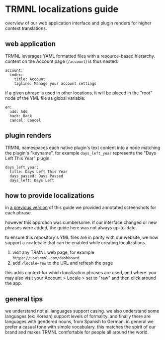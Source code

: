 # TRMNL localizations guide
overview of our web application interface and plugin renders for higher context translations.

## web application
TRMNL leverages YAML formatted files with a resource-based hierarchy. content on the Account page (`/account`) is thus nested:

```
account:
  index:
    title: Account
    tagline: Manage your account settings
```

if a given phrase is used in other locations, it will be placed in the "root" node of the YML file as global variable:

```
en:
  add: Add
  back: Back
  cancel: Cancel
```

## plugin renders
TRMNL namespaces each native plugin's text content into a node matching the plugin's "keyname", for example `days_left_year` represents the "Days Left This Year" plugin.

```
days_left_year:
  title: Days Left This Year
  days_passed: Days Passed
  days_left: Days Left
```

## how to provide localizations
in [a previous version](https://github.com/usetrmnl/localizations/blob/87c0ce5b4b71bff2f80346065aa50a5ce7a7e050/GUIDE.md) of this guide we provided annotated screenshots for each phrase.

however this approach was cumbersome. if our interface changed or new phrases were added, the guide here was not always up-to-date.

to ensure this repository's YML files are in parity with our website, we now support a `raw` locale that can be enabled while creating localizations.

1. visit any TRMNL web page, for example `https://usetrmnl.com/dashboard`
2. add `?locale=raw` to the URL and refresh the page

this adds context for which localization phrases are used, and where. you may also visit your Account > Locale > set to "raw" and then click around the app.

## general tips

we understand not all languages support casing. we also understand some languages (ex: Korean) support levels of formality. and finally there are languages with gendered nouns, from Spanish to German. in general we prefer a casual tone with simple vocabulary. this matches the spirit of our brand and makes TRMNL comfortable for people all around the world.
